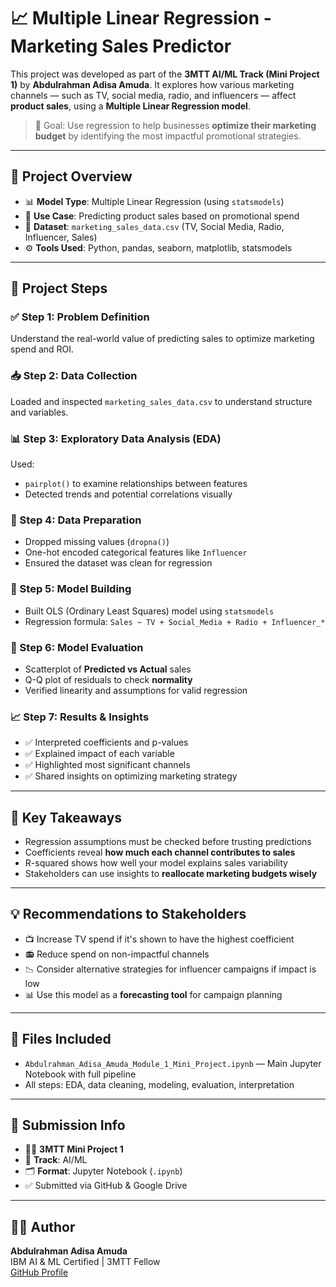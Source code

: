 # 📈 Multiple Linear Regression - Marketing Sales Predictor

This project was developed as part of the **3MTT AI/ML Track (Mini Project 1)** by **Abdulrahman Adisa Amuda**. It explores how various marketing channels — such as TV, social media, radio, and influencers — affect **product sales**, using a **Multiple Linear Regression model**.

> 🚀 Goal: Use regression to help businesses **optimize their marketing budget** by identifying the most impactful promotional strategies.

---

## 🧠 Project Overview

- 📊 **Model Type**: Multiple Linear Regression (using `statsmodels`)
- 💼 **Use Case**: Predicting product sales based on promotional spend
- 📁 **Dataset**: `marketing_sales_data.csv` (TV, Social Media, Radio, Influencer, Sales)
- ⚙️ **Tools Used**: Python, pandas, seaborn, matplotlib, statsmodels

---

## 🔧 Project Steps

### ✅ Step 1: Problem Definition
Understand the real-world value of predicting sales to optimize marketing spend and ROI.

### 📥 Step 2: Data Collection
Loaded and inspected `marketing_sales_data.csv` to understand structure and variables.

### 📊 Step 3: Exploratory Data Analysis (EDA)
Used:
- `pairplot()` to examine relationships between features
- Detected trends and potential correlations visually

### 🧹 Step 4: Data Preparation
- Dropped missing values (`dropna()`)
- One-hot encoded categorical features like `Influencer`
- Ensured the dataset was clean for regression

### 🔢 Step 5: Model Building
- Built OLS (Ordinary Least Squares) model using `statsmodels`
- Regression formula: `Sales ~ TV + Social_Media + Radio + Influencer_*`

### 📏 Step 6: Model Evaluation
- Scatterplot of **Predicted vs Actual** sales
- Q-Q plot of residuals to check **normality**
- Verified linearity and assumptions for valid regression

### 📈 Step 7: Results & Insights
- ✅ Interpreted coefficients and p-values
- ✅ Explained impact of each variable
- ✅ Highlighted most significant channels
- ✅ Shared insights on optimizing marketing strategy

---

## 📌 Key Takeaways

- Regression assumptions must be checked before trusting predictions
- Coefficients reveal **how much each channel contributes to sales**
- R-squared shows how well your model explains sales variability
- Stakeholders can use insights to **reallocate marketing budgets wisely**

---

## 💡 Recommendations to Stakeholders

- 📺 Increase TV spend if it's shown to have the highest coefficient
- 📻 Reduce spend on non-impactful channels
- 📉 Consider alternative strategies for influencer campaigns if impact is low
- 📊 Use this model as a **forecasting tool** for campaign planning

---

## 📁 Files Included

- `Abdulrahman_Adisa_Amuda_Module_1_Mini_Project.ipynb` — Main Jupyter Notebook with full pipeline
- All steps: EDA, data cleaning, modeling, evaluation, interpretation

---

## 📎 Submission Info

- 👨‍🎓 **3MTT Mini Project 1**
- 🧠 **Track**: AI/ML
- 🗂️ **Format**: Jupyter Notebook (`.ipynb`)
- ✅ Submitted via GitHub & Google Drive

---

## 🧑‍💻 Author

**Abdulrahman Adisa Amuda**  
IBM AI & ML Certified | 3MTT Fellow  
[GitHub Profile](https://github.com/adisar6402)
